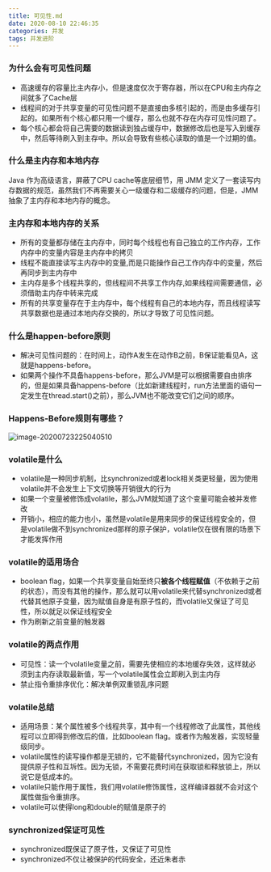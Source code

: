 ```yaml
---
title: 可见性.md
date: 2020-08-10 22:46:35
categories: 并发
tags: 并发进阶
---
```




### 为什么会有可见性问题

* 高速缓存的容量比主内存小，但是速度仅次于寄存器，所以在CPU和主内存之间就多了Cache层
* 线程间的对于共享变量的可见性问题不是直接由多核引起的，而是由多缓存引起的。如果所有个核心都只用一个缓存，那么也就不存在内存可见性问题了。
* 每个核心都会将自己需要的数据读到独占缓存中，数据修改后也是写入到缓存中，然后等待刷入到主存中。所以会导致有些核心读取的值是一个过期的值。

### 什么是主内存和本地内存

Java 作为高级语言，屏蔽了CPU cache等底层细节，用 JMM 定义了一套读写内存数据的规范，虽然我们不再需要关心一级缓存和二级缓存的问题，但是，JMM 抽象了主内存和本地内存的概念。

### 主内存和本地内存的关系

* 所有的变量都存储在主内存中，同时每个线程也有自己独立的工作内存，工作内存中的变量内容是主内存中的拷贝
* 线程不能直接读写主内存中的变量,而是只能操作自己工作内存中的变量，然后再同步到主内存中
* 主内存是多个线程共享的，但线程间不共享工作内存,如果线程间需要通信，必须借助主内存中转来完成
* 所有的共享变量存在于主内存中，每个线程有自己的本地内存，而且线程读写共享数据也是通过本地内存交换的，所以才导致了可见性问题。

### 什么是happen-before原则

* 解决可见性问题的：在时间上，动作A发生在动作B之前，B保证能看见A，这就是happens-before。
* 如果两个操作不具备happens-before，那么JVM是可以根据需要自由排序的，但是如果具备happens-before（比如新建线程时，run方法里面的语句一定发生在thread.start()之前），那么JVM也不能改变它们之间的顺序。

###  Happens-Before规则有哪些？

![image-20200723225040510](D:\ming\images\image-20200723225040510.png)

### volatile是什么

* volatile是一种同步机制，比synchronized或者lock相关类更轻量，因为使用volatile并不会发生上下文切换等开销很大的行为
* 如果一个变量被修饰成volatile，那么JVM就知道了这个变量可能会被并发修改
* 开销小，相应的能力也小，虽然是volatile是用来同步的保证线程安全的，但是volatile做不到synchronized那样的原子保护，volatile仅在很有限的场景下才能发挥作用

### volatile的适用场合

* boolean flag，如果一个共享变量自始至终只**被各个线程赋值**（不依赖于之前的状态），而没有其他的操作，那么就可以用volatile来代替synchronized或者代替其他原子变量，因为赋值自身是有原子性的，而volatile又保证了可见性，所以就足以保证线程安全
* 作为刷新之前变量的触发器

### volatile的两点作用

* 可见性：读一个volatile变量之前，需要先使相应的本地缓存失效，这样就必须到主内存读取最新值，写一个volatile属性会立即刷入到主内存
* 禁止指令重排序优化：解决单例双重锁乱序问题

### volatile总结

* 适用场景：某个属性被多个线程共享，其中有一个线程修改了此属性，其他线程可以立即得到修改后的值，比如boolean flag。或者作为触发器，实现轻量级同步。
* volatile属性的读写操作都是无锁的，它不能替代synchronized，因为它没有提供原子性和互坼性。因为无锁，不需要花费时间在获取锁和释放锁上，所以说它是低成本的。
* volatile只能作用于属性，我们用volatile修饰属性，这样编译器就不会对这个属性做指令重排序。
* volatile可以使得long和double的赋值是原子的

### synchronized保证可见性

* synchronized既保证了原子性，又保证了可见性
* synchronized不仅让被保护的代码安全，还近朱者赤